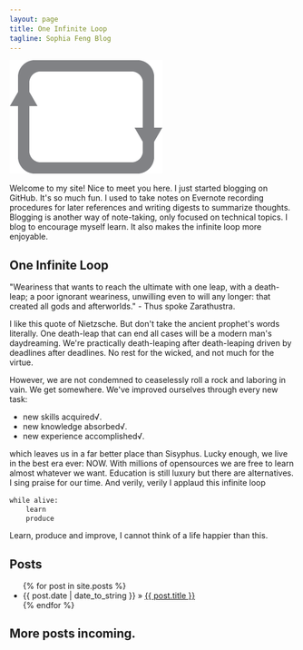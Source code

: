 ```yaml
---
layout: page
title: One Infinite Loop
tagline: Sophia Feng Blog
---
```


![](Fig/InfiniteLoop.png) 

Welcome to my site! Nice to meet you here. I just started blogging on GitHub. It's so much fun. I used to take notes on Evernote recording procedures for later references and writing digests to summarize thoughts. Blogging is another way of note-taking, only focused on technical topics. I blog to encourage myself learn. It also makes the infinite loop more enjoyable. 

## One Infinite Loop
"Weariness that wants to reach the ultimate with one leap, with a 
death-leap; a poor ignorant weariness, unwilling even to will any longer:
that created all gods and afterworlds." - Thus spoke Zarathustra.

I like this quote of Nietzsche. But don't take the ancient prophet's words literally. One death-leap that can end all cases will be a modern man's daydreaming. We're practically death-leaping after death-leaping driven by deadlines after deadlines. No rest for the wicked, and not much for the virtue.

However, we are not condemned to ceaselessly roll a rock and laboring in vain. We get somewhere. We've improved ourselves through every new task:

- new skills acquired√.
- new knowledge absorbed√.
- new experience accomplished√.

which leaves us in a far better place than Sisyphus. Lucky enough, we live in the best era ever: NOW. With millions of opensources we are free to learn almost whatever we want. Education is still luxury but there are alternatives. I sing praise for our time. And verily, verily I applaud this infinite loop

    while alive:
        learn
        produce


Learn, produce and improve, I cannot think of a life happier than this. 

## Posts

<ul class="posts">
  {% for post in site.posts %}
    <li><span>{{ post.date | date_to_string }}</span> &raquo; <a href="{{ BASE_PATH }}{{ post.url }}">{{ post.title }}</a></li>
  {% endfor %}
</ul>

## More posts incoming.
